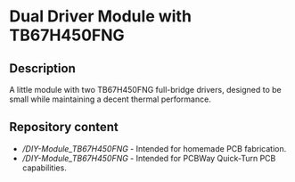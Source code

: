 # Dual Driver Module with TB67H450FNG

## **Description**
A little module with two TB67H450FNG full-bridge drivers, designed to be small while maintaining a decent thermal performance.

## **Repository content**

- */DIY-Module_TB67H450FNG* - Intended for homemade PCB fabrication.
- */DIY-Module_TB67H450FNG* - Intended for PCBWay Quick-Turn PCB capabilities.
